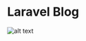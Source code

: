 # Laravel Blog
![alt text](https://screenshotscdn.firefoxusercontent.com/images/c9cb5bcc-5087-4386-b521-3209a15229e9.png)
